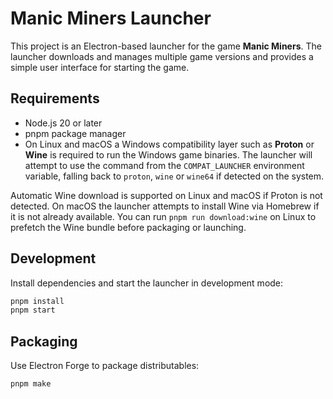 # Manic Miners Launcher

This project is an Electron-based launcher for the game **Manic Miners**. The launcher downloads and manages multiple game versions and provides a simple user interface for starting the game.

## Requirements

- Node.js 20 or later
- pnpm package manager
- On Linux and macOS a Windows compatibility layer such as **Proton** or **Wine** is required to run the Windows game binaries. The launcher will attempt to use the command from the `COMPAT_LAUNCHER` environment variable, falling back to `proton`, `wine` or `wine64` if detected on the system.

Automatic Wine download is supported on Linux and macOS if Proton is not detected. On macOS the launcher attempts to install Wine via Homebrew if it is not already available. You can run `pnpm run download:wine` on Linux to prefetch the Wine bundle before packaging or launching.

## Development

Install dependencies and start the launcher in development mode:

```bash
pnpm install
pnpm start
```

## Packaging

Use Electron Forge to package distributables:

```bash
pnpm make
```
